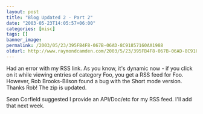 ```yaml
---
layout: post
title: "Blog Updated 2 - Part 2"
date: "2003-05-23T14:05:57+06:00"
categories: [misc]
tags: []
banner_image: 
permalink: /2003/05/23/395FB4F8-067B-06AD-8C91857160AA1988
oldurl: http://www.raymondcamden.com/2003/5/23/395FB4F8-067B-06AD-8C91857160AA1988
---
```


Had an error with my RSS link. As you know, it's dynamic now - if you click on it while viewing entries of category Foo, you get a RSS feed for Foo. However, Rob Brooks-Bilson found a bug with the Short mode version. Thanks Rob! The zip is updated.

Sean Corfield suggested I provide an API/Doc/etc for my RSS feed. I'll add that next week.